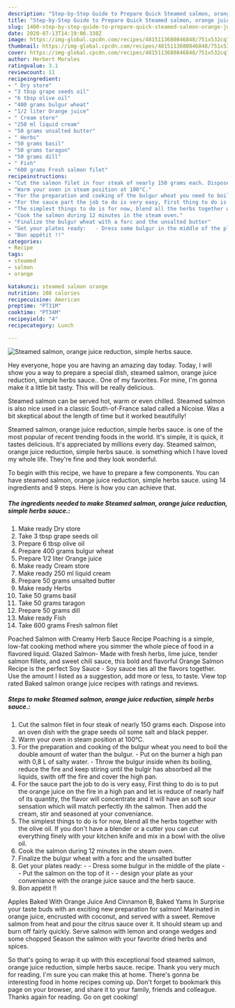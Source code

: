 ```yaml
---
description: "Step-by-Step Guide to Prepare Quick Steamed salmon, orange juice reduction, simple herbs sauce."
title: "Step-by-Step Guide to Prepare Quick Steamed salmon, orange juice reduction, simple herbs sauce."
slug: 1400-step-by-step-guide-to-prepare-quick-steamed-salmon-orange-juice-reduction-simple-herbs-sauce
date: 2020-07-13T14:19:06.338Z
image: https://img-global.cpcdn.com/recipes/4815113680846848/751x532cq70/steamed-salmon-orange-juice-reduction-simple-herbs-sauce-recipe-main-photo.jpg
thumbnail: https://img-global.cpcdn.com/recipes/4815113680846848/751x532cq70/steamed-salmon-orange-juice-reduction-simple-herbs-sauce-recipe-main-photo.jpg
cover: https://img-global.cpcdn.com/recipes/4815113680846848/751x532cq70/steamed-salmon-orange-juice-reduction-simple-herbs-sauce-recipe-main-photo.jpg
author: Herbert Morales
ratingvalue: 3.1
reviewcount: 11
recipeingredient:
- " Dry store"
- "3 tbsp grape seeds oil"
- "6 tbsp olive oil"
- "400 grams bulgur wheat"
- "1/2 liter Orange juice"
- " Cream store"
- "250 ml liquid cream"
- "50 grams unsalted butter"
- " Herbs"
- "50 grams basil"
- "50 grams taragon"
- "50 grams dill"
- " Fish"
- "600 grams Fresh salmon filet"
recipeinstructions:
- "Cut the salmon filet in four steak of nearly 150 grams each. Dispose into an oven dish with the grape seeds oil some salt and black pepper."
- "Warm your oven in steam position at 100°C."
- "For the preparation and cooking of the bulgur wheat you need to boil the double amount of water than the bulgur.  Put on the burner a high pan with 0,8 L of salty water. Throw the bulgur inside when its boiling, reduce the fire and keep stiring until the bulgir has absorbed all the liquids, swith off the fire and cover the high pan."
- "For the sauce part the job to do is very easy, First thing to do is to put the orange juice on the fire in a high pan and let is reduce of nearly half of its quantity, the flavor will concentrate and it will have an soft sour sensation which will match perfectly ith the salmon. Then add the cream, stir and seasoned at your conveniance."
- "The simplest things to do is for now, blend all the herbs together with the olive oil. If you don&#39;t have a blender or a cutter you can cut everything finely with your kitchen knife and mix in a bowl with the olive oil."
- "Cook the salmon during 12 minutes in the steam oven."
- "Finalize the bulgur wheat with a forc and the unsalted butter"
- "Get your plates ready:   - Dress some bulgur in the middle of the plate   - Put the salmon on the top of it   - design your plate as your conveniance with the orange juice sauce and the herb sauce."
- "Bon appétit !!"
categories:
- Recipe
tags:
- steamed
- salmon
- orange

katakunci: steamed salmon orange 
nutrition: 108 calories
recipecuisine: American
preptime: "PT31M"
cooktime: "PT34M"
recipeyield: "4"
recipecategory: Lunch

---
```



![Steamed salmon, orange juice reduction, simple herbs sauce.](https://img-global.cpcdn.com/recipes/4815113680846848/751x532cq70/steamed-salmon-orange-juice-reduction-simple-herbs-sauce-recipe-main-photo.jpg)

Hey everyone, hope you are having an amazing day today. Today, I will show you a way to prepare a special dish, steamed salmon, orange juice reduction, simple herbs sauce.. One of my favorites. For mine, I'm gonna make it a little bit tasty. This will be really delicious.

Steamed salmon can be served hot, warm or even chilled. Steamed salmon is also nice used in a classic South-of-France salad called a Nicoise. Was a bit skeptical about the length of time but it worked beautifully!

Steamed salmon, orange juice reduction, simple herbs sauce. is one of the most popular of recent trending foods in the world. It's simple, it is quick, it tastes delicious. It's appreciated by millions every day. Steamed salmon, orange juice reduction, simple herbs sauce. is something which I have loved my whole life. They're fine and they look wonderful.


To begin with this recipe, we have to prepare a few components. You can have steamed salmon, orange juice reduction, simple herbs sauce. using 14 ingredients and 9 steps. Here is how you can achieve that.

<!--inarticleads1-->

##### The ingredients needed to make Steamed salmon, orange juice reduction, simple herbs sauce.:

1. Make ready  Dry store
1. Take 3 tbsp grape seeds oil
1. Prepare 6 tbsp olive oil
1. Prepare 400 grams bulgur wheat
1. Prepare 1/2 liter Orange juice
1. Make ready  Cream store
1. Make ready 250 ml liquid cream
1. Prepare 50 grams unsalted butter
1. Make ready  Herbs
1. Take 50 grams basil
1. Take 50 grams taragon
1. Prepare 50 grams dill
1. Make ready  Fish
1. Take 600 grams Fresh salmon filet


Poached Salmon with Creamy Herb Sauce Recipe Poaching is a simple, low-fat cooking method where you simmer the whole piece of food in a flavored liquid. Glazed Salmon- Made with fresh herbs, lime juice, tender salmon fillets, and sweet chili sauce, this bold and flavorful Orange Salmon Recipe is the perfect Soy Sauce - Soy sauce ties all the flavors together. Use the amount I listed as a suggestion, add more or less, to taste. View top rated Baked salmon orange juice recipes with ratings and reviews. 

<!--inarticleads2-->

##### Steps to make Steamed salmon, orange juice reduction, simple herbs sauce.:

1. Cut the salmon filet in four steak of nearly 150 grams each. Dispose into an oven dish with the grape seeds oil some salt and black pepper.
1. Warm your oven in steam position at 100°C.
1. For the preparation and cooking of the bulgur wheat you need to boil the double amount of water than the bulgur.  - Put on the burner a high pan with 0,8 L of salty water. - Throw the bulgur inside when its boiling, reduce the fire and keep stiring until the bulgir has absorbed all the liquids, swith off the fire and cover the high pan.
1. For the sauce part the job to do is very easy, First thing to do is to put the orange juice on the fire in a high pan and let is reduce of nearly half of its quantity, the flavor will concentrate and it will have an soft sour sensation which will match perfectly ith the salmon. Then add the cream, stir and seasoned at your conveniance.
1. The simplest things to do is for now, blend all the herbs together with the olive oil. If you don&#39;t have a blender or a cutter you can cut everything finely with your kitchen knife and mix in a bowl with the olive oil.
1. Cook the salmon during 12 minutes in the steam oven.
1. Finalize the bulgur wheat with a forc and the unsalted butter
1. Get your plates ready: -   - Dress some bulgur in the middle of the plate -   - Put the salmon on the top of it -   - design your plate as your conveniance with the orange juice sauce and the herb sauce.
1. Bon appétit !!


Apples Baked With Orange Juice And Cinnamon B, Baked Yams In Surprise your taste buds with an exciting new preparation for salmon! Marinated in orange juice, encrusted with coconut, and served with a sweet. Remove salmon from heat and pour the citrus sauce over it. It should steam up and burn off fairly quickly. Serve salmon with lemon and orange wedges and some chopped Season the salmon with your favorite dried herbs and spices. 

So that's going to wrap it up with this exceptional food steamed salmon, orange juice reduction, simple herbs sauce. recipe. Thank you very much for reading. I'm sure you can make this at home. There's gonna be interesting food in home recipes coming up. Don't forget to bookmark this page on your browser, and share it to your family, friends and colleague. Thanks again for reading. Go on get cooking!
